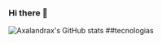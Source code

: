 ### Hi there 👋
![Axalandrax's GitHub stats](https://github-readme-stats.vercel.app/api?username=Axalandrax&show_icons=true&theme=radical)
##tecnologias
